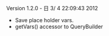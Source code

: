 
Version 1.2.0 - 日  3/ 4 22:09:43 2012

- Save place holder vars.
- getVars() accessor to QueryBuilder


